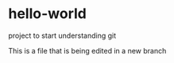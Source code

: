 # hello-world
project to start understanding git

This is a file that is being edited in a new branch
